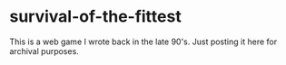 # survival-of-the-fittest
This is a web game I wrote back in the late 90's. Just posting it here for archival purposes.
